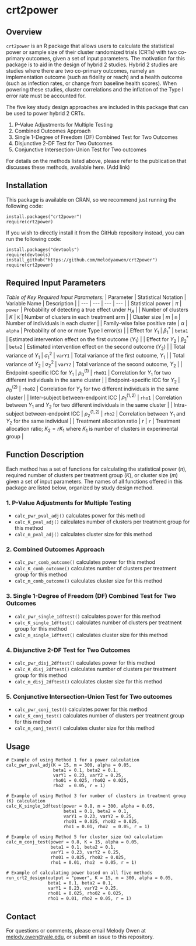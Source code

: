 # crt2power

## Overview

`crt2power` is an R package that allows users to calculate the statistical power or sample size of their cluster randomized trials (CRTs) with two co-primary outcomes, given a set of input parameters. The motivation for this package is to aid in the design of hybrid 2 studies. Hybrid 2 studies are studies where there are two co-primary outcomes, namely an implementation outcome (such as fidelity or reach) and a health outcome (such as infection rates, or change from baseline health scores). When powering these studies, cluster correlations and the inflation of the Type I error rate must be accounted for.

The five key study design approaches are included in this package that can be used to power hybrid 2 CRTs. 
1. P-Value Adjustments for Multiple Testing
2. Combined Outcomes Approach
3. Single 1-Degree of Freedom (DF) Combined Test for Two Outcomes
4. Disjunctive 2-DF Test for Two Outcomes
5. Conjunctive Intersection-Union Test for Two outcomes

 For details on the methods listed above, please refer to the publication that discusses these methods, available here. (Add link)

## Installation

This package is available on CRAN, so we recommend just running the following code:

```
install.packages("crt2power")
require(crt2power)
```

If you wish to directly install it from the GitHub repository instead, you can run the following code:

```
install.packages("devtools")
require(devtools)
install_github("https://github.com/melodyaowen/crt2power")
require(crt2power)
```

## Required Input Parameters

_Table of Key Required Input Parameters:_
| Parameter | Statistical Notation | Variable Name | Description |
| ---                             | ---              | ---     | --- |
| Statistical power               | $\pi$            | `power` | Probability of detecting a true effect under $H_A$ |
| Number of clusters              | $K$              | `K`     | Number of clusters in each treatment arm |
| Cluster size                    | $m$              | `m`     | Number of individuals in each cluster |
| Family-wise false positive rate | $\alpha$         | `alpha` | Probability of one or more Type I error(s) |
| Effect for $Y_1$                | $\beta_1^*$      | `beta1` | Estimated intervention effect on the first outcome ($Y_1$) |
| Effect for $Y_2$                | $\beta_2^*$      | `beta2` | Estimated intervention effect on the second outcome ($Y_2$) |
| Total variance of $Y_1$         | $\sigma_1^2$     | `varY1` | Total variance of the first outcome, $Y_1$ |
| Total variance of $Y_2$         | $\sigma_2^2$     | `varY2` | Total variance of the second outcome, $Y_2$ |
| Endpoint-specific ICC for $Y_1$ | $\rho_0^{(1)}$   | `rho01` | Correlation for $Y_1$ for two different individuals in the same cluster |
| Endpoint-specific ICC for $Y_2$ | $\rho_0^{(2)}$   | `rho02` | Correlation for $Y_2$ for two different individuals in the same cluster |
| Inter-subject between-endpoint ICC | $\rho_1^{(1,2)}$ | `rho1`  | Correlation between $Y_1$ and $Y_2$ for two different individuals in the same cluster |
| Intra-subject between-endpoint ICC | $\rho_2^{(1,2)}$ | `rho2`  | Correlation between $Y_1$ and $Y_2$ for the same individual |
| Treatment allocation ratio      | $r$              | `r`      | Treatment allocation ratio; $K_2 = rK_1$ where $K_1$ is number of clusters in experimental group |

## Function Description

Each method has a set of functions for calculating the statistical power ($\pi$), required number of clusters per treatment group ($K$), or cluster size ($m$) given a set of input parameters. The names of all functions offered in this package are listed below, organized by study design method.

### 1. P-Value Adjustments for Multiple Testing

- `calc_pwr_pval_adj()` calculates power for this method
- `calc_K_pval_adj()` calculates number of clusters per treatment group for this method
- `calc_m_pval_adj()` calculates cluster size for this method

### 2. Combined Outcomes Approach

- `calc_pwr_comb_outcome()` calculates power for this method
- `calc_K_comb_outcome()` calculates number of clusters per treatment group for this method
- `calc_m_comb_outcome()` calculates cluster size for this method

### 3. Single 1-Degree of Freedom (DF) Combined Test for Two Outcomes

- `calc_pwr_single_1dftest()` calculates power for this method
- `calc_K_single_1dftest()` calculates number of clusters per treatment group for this method
- `calc_m_single_1dftest()` calculates cluster size for this method

### 4. Disjunctive 2-DF Test for Two Outcomes

- `calc_pwr_disj_2dftest()` calculates power for this method
- `calc_K_disj_2dftest()` calculates number of clusters per treatment group for this method
- `calc_m_disj_2dftest()` calculates cluster size for this method

### 5. Conjunctive Intersection-Union Test for Two outcomes

- `calc_pwr_conj_test()` calculates power for this method
- `calc_K_conj_test()` calculates number of clusters per treatment group for this method
- `calc_m_conj_test()` calculates cluster size for this method

## Usage 

```
# Example of using Method 1 for a power calculation
calc_pwr_pval_adj(K = 15, m = 300, alpha = 0.05,
                  beta1 = 0.1, beta2 = 0.1,
                  varY1 = 0.23, varY2 = 0.25,
                  rho01 = 0.025, rho02 = 0.025,
                  rho2  = 0.05, r = 1)

# Example of using Method 3 for number of clusters in treatment group (K) calculation
calc_K_single_1dftest(power = 0.8, m = 300, alpha = 0.05,
                      beta1 = 0.1, beta2 = 0.1,
                      varY1 = 0.23, varY2 = 0.25,
                      rho01 = 0.025, rho02 = 0.025,
                      rho1 = 0.01, rho2  = 0.05, r = 1)

# Example of using Method 5 for cluster size (m) calculation
calc_m_conj_test(power = 0.8, K = 15, alpha = 0.05,
                 beta1 = 0.1, beta2 = 0.1,
                 varY1 = 0.23, varY2 = 0.25,
                 rho01 = 0.025, rho02 = 0.025,
                 rho1 = 0.01, rho2  = 0.05, r = 1)

# Example of calculating power based on all five methods
run_crt2_design(output = "power", K = 15, m = 300, alpha = 0.05,
                beta1 = 0.1, beta2 = 0.1,
                varY1 = 0.23, varY2 = 0.25,
                rho01 = 0.025, rho02 = 0.025,
                rho1 = 0.01, rho2 = 0.05, r = 1)
```

## Contact

For questions or comments, please email Melody Owen at melody.owen@yale.edu, or submit an issue to this repository. 
